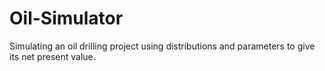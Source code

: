# Oil-Simulator
Simulating an oil drilling project using distributions and parameters to give its net present value.
